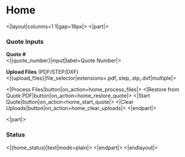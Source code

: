 # Home

<|layout|columns=1 1|gap=16px|>
<|part|>
### Quote Inputs
**Quote #**  
<|{quote_number}|input|label=Quote Number|>

**Upload Files** (PDF/STEP/DXF)  
<|{upload_files}|file_selector|extensions=.pdf,.step,.stp,.dxf|multiple|>

<|Process Files|button|on_action=home_process_files|>
<|Restore from Quote PDF|button|on_action=home_restore_quote|>
<|Start Quote|button|on_action=home_start_quote|>
<|Clear Uploads|button|on_action=home_clear_uploads|>
<|endpart|>

<|part|>
### Status
<|{home_status}|text|mode=plain|>
<|endpart|>
<|endlayout|>
